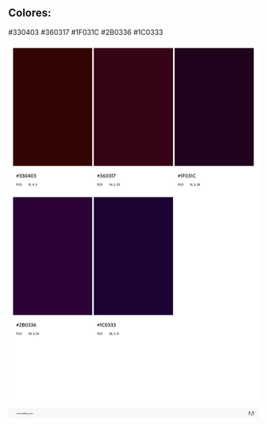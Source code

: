 ## Colores:

#330403
#360317
#1F031C
#2B0336
#1C0333

<img src="/design/AdobeColor-Cava Wines.png" alt="AdobeColor-Cava Wines.png"/>

